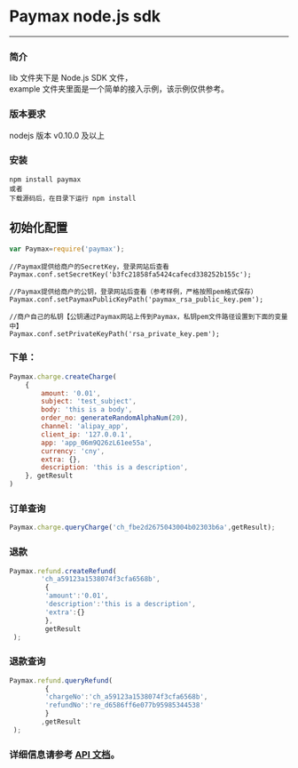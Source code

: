 Paymax node.js sdk
=================
****

### 简介

lib 文件夹下是 Node.js SDK 文件，  
example 文件夹里面是一个简单的接入示例，该示例仅供参考。

### 版本要求

nodejs 版本 v0.10.0 及以上

### 安装

```shell
npm install paymax
或者
下载源码后，在目录下运行 npm install
```
## 初始化配置

```javascript
var Paymax=require('paymax');
```

```
//Paymax提供给商户的SecretKey，登录网站后查看
Paymax.conf.setSecretKey('b3fc21858fa5424cafecd338252b155c');

//Paymax提供给商户的公钥，登录网站后查看（参考样例，严格按照pem格式保存）
Paymax.conf.setPaymaxPublicKeyPath('paymax_rsa_public_key.pem');

//商户自己的私钥【公钥通过Paymax网站上传到Paymax，私钥pem文件路径设置到下面的变量中】
Paymax.conf.setPrivateKeyPath('rsa_private_key.pem');
```
### 下单：

```javascript
Paymax.charge.createCharge(
    {
        amount: '0.01',
        subject: 'test_subject',
        body: 'this is a body',
        order_no: generateRandomAlphaNum(20),
        channel: 'alipay_app',
        client_ip: '127.0.0.1',
        app: 'app_06m9Q26zL61ee55a',
        currency: 'cny',
        extra: {},
        description: 'this is a description',
    }, getResult
)
```
### 订单查询

```javascript
Paymax.charge.queryCharge('ch_fbe2d2675043004b02303b6a',getResult);
```
### 退款

```javascript
Paymax.refund.createRefund(
        'ch_a59123a1538074f3cfa6568b',
         {
         'amount':'0.01',
         'description':'this is a description',
         'extra':{}
         },
         getResult
 );
```
### 退款查询

```javascript
Paymax.refund.queryRefund(
         {
         'chargeNo':'ch_a59123a1538074f3cfa6568b',
         'refundNo':'re_d6586ff6e077b95985344538'
         }
        ,getResult
 );
 ```

### 详细信息请参考 [API 文档](https://github.com/paymax/paymax-doc)。
